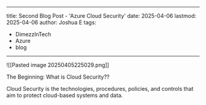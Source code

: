 
---
title: Second Blog Post - 'Azure Cloud Security'
date: 2025-04-06
lastmod: 2025-04-06
author: Joshua E
tags:
- DimezzInTech
- Azure
- blog
---


![[Pasted image 20250405225029.png]]

The Beginning: What is Cloud Security??

Cloud Security is the technologies, procedures, policies, and controls that aim to protect cloud-based systems and data.

